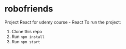 # robofriends
Project React for udemy course - React
To run the project:

1. Clone this repo
2. Run `npm install`
3. Run `npm start`
